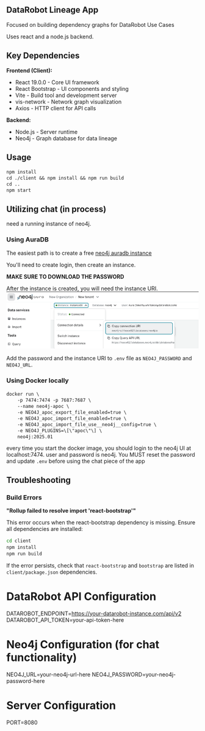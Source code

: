 ## DataRobot Lineage App

Focused on building dependency graphs for DataRobot Use Cases

Uses react and a node.js backend.  

## Key Dependencies

**Frontend (Client):**
- React 19.0.0 - Core UI framework
- React Bootstrap - UI components and styling
- Vite - Build tool and development server
- vis-network - Network graph visualization
- Axios - HTTP client for API calls

**Backend:**
- Node.js - Server runtime
- Neo4j - Graph database for data lineage

## Usage 

```
npm install
cd ./client && npm install && npm run build
cd ..
npm start
```

## Utilizing chat (in process)

need a running instance of neo4j.  

### Using AuraDB

The easiest path is to create a free [neo4j auradb instance](https://neo4j.com/product/auradb)

You'll need to create login, then create an instance.  

__MAKE SURE TO DOWNLOAD THE PASSWORD__

After the instance is created, you will need the instance URI.   
![alt ext](image.png)

Add the password and the instance URI to `.env` file as `NEO4J_PASSWORD` and `NEO4J_URL`.  

### Using Docker locally

```
docker run \
    -p 7474:7474 -p 7687:7687 \
    --name neo4j-apoc \
    -e NEO4J_apoc_export_file_enabled=true \
    -e NEO4J_apoc_import_file_enabled=true \
    -e NEO4J_apoc_import_file_use__neo4j__config=true \
    -e NEO4J_PLUGINS=\[\"apoc\"\] \
    neo4j:2025.01
```

every time you start the docker image, you should login to the neo4j UI at localhost:7474.  user and password is neo4j.  You MUST reset the password and update `.env` before using the chat piece of the app

## Troubleshooting

### Build Errors

**"Rollup failed to resolve import 'react-bootstrap'"**

This error occurs when the react-bootstrap dependency is missing. Ensure all dependencies are installed:

```bash
cd client
npm install
npm run build
```

If the error persists, check that `react-bootstrap` and `bootstrap` are listed in `client/package.json` dependencies.

# DataRobot API Configuration
DATAROBOT_ENDPOINT=https://your-datarobot-instance.com/api/v2
DATAROBOT_API_TOKEN=your-api-token-here

# Neo4j Configuration (for chat functionality) 
NEO4J_URL=your-neo4j-url-here
NEO4J_PASSWORD=your-neo4j-password-here

# Server Configuration
PORT=8080
